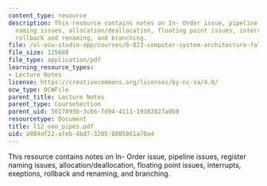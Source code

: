 ```yaml
---
content_type: resource
description: This resource contains notes on In- Order issue, pipeline issues, register
  naming issues, allocation/deallocation, floating point issues, interrupts, exeptions,
  rollback and renaming, and branching.
file: /ol-ocw-studio-app/courses/6-823-computer-system-architecture-fall-2005/a984df22afeb4bd732058005861a70a4_l12_ooo_pipes.pdf
file_size: 125688
file_type: application/pdf
learning_resource_types:
- Lecture Notes
license: https://creativecommons.org/licenses/by-nc-sa/4.0/
ocw_type: OCWFile
parent_title: Lecture Notes
parent_type: CourseSection
parent_uid: 5017895b-3c66-fd04-4111-19382827a0b9
resourcetype: Document
title: l12_ooo_pipes.pdf
uid: a984df22-afeb-4bd7-3205-8005861a70a4
---
```

This resource contains notes on In- Order issue, pipeline issues, register naming issues, allocation/deallocation, floating point issues, interrupts, exeptions, rollback and renaming, and branching.